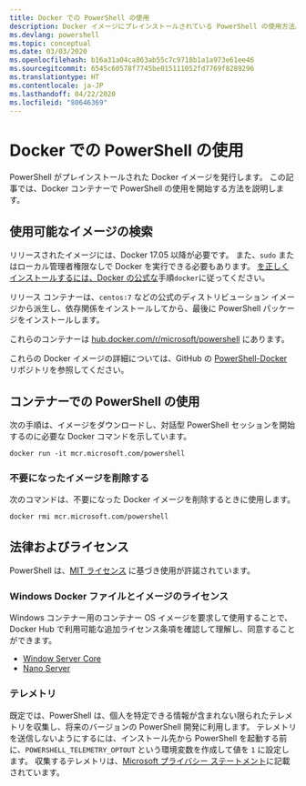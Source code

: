 ```yaml
---
title: Docker での PowerShell の使用
description: Docker イメージにプレインストールされている PowerShell の使用方法。
ms.devlang: powershell
ms.topic: conceptual
ms.date: 03/03/2020
ms.openlocfilehash: b16a31a04ca863ab55c7c9718b1a1a973e61ee46
ms.sourcegitcommit: 6545c60578f7745be015111052fd7769f8289296
ms.translationtype: HT
ms.contentlocale: ja-JP
ms.lasthandoff: 04/22/2020
ms.locfileid: "80646369"
---
```

# <a name="using-powershell-in-docker"></a>Docker での PowerShell の使用

PowerShell がプレインストールされた Docker イメージを発行します。 この記事では、Docker コンテナーで PowerShell の使用を開始する方法を説明します。

## <a name="finding-available-images"></a>使用可能なイメージの検索

リリースされたイメージには、Docker 17.05 以降が必要です。 また、`sudo` またはローカル管理者権限なしで Docker を実行できる必要もあります。 [ を正しくインストールするには、Docker の公式な][install]手順`docker`に従ってください。

リリース コンテナーは、`centos:7` などの公式のディストリビューション イメージから派生し、依存関係をインストールしてから、最後に PowerShell パッケージをインストールします。

これらのコンテナーは [hub.docker.com/r/microsoft/powershell][docker-release] にあります。

これらの Docker イメージの詳細については、GitHub の [PowerShell-Docker][PowerShell-Docker] リポジトリを参照してください。

## <a name="using-powershell-in-a-container"></a>コンテナーでの PowerShell の使用

次の手順は、イメージをダウンロードし、対話型 PowerShell セッションを開始するのに必要な Docker コマンドを示しています。

```console
docker run -it mcr.microsoft.com/powershell
```

### <a name="remove-the-image-when-no-longer-needed"></a>不要になったイメージを削除する

次のコマンドは、不要になった Docker イメージを削除するときに使用します。

```console
docker rmi mcr.microsoft.com/powershell
```

## <a name="legal-and-licensing"></a>法律およびライセンス

PowerShell は、[MIT ライセンス][] に基づき使用が許諾されています。

### <a name="windows-docker-file-and-image-licenses"></a>Windows Docker ファイルとイメージのライセンス

Windows コンテナー用のコンテナー OS イメージを要求して使用することで、Docker Hub で利用可能な追加ライセンス条項を確認して理解し、同意することができます。

- [Window Server Core][Window Server Core]
- [Nano Server][Nano Server]

### <a name="telemetry"></a>テレメトリ

既定では、PowerShell は、個人を特定できる情報が含まれない限られたテレメトリを収集し、将来のバージョンの PowerShell 開発に利用します。 テレメトリを送信しないようにするには、インストール先から PowerShell を起動する前に、`POWERSHELL_TELEMETRY_OPTOUT` という環境変数を作成して値を `1` に設定します。 収集するテレメトリは、[Microsoft プライバシー ステートメント][privacy]に記載されています。

<!-- link references -->
[install]: https://docs.docker.com/engine/installation/
[docker-release]: https://hub.docker.com/r/microsoft/powershell/
[appinsights]: https://azure.microsoft.com/services/application-insights/
[MIT ライセンス]: https://github.com/PowerShell/PowerShell/tree/master/LICENSE.txt
[PowerShell-Docker]: https://github.com/PowerShell/PowerShell-Docker
[Window Server Core]: https://hub.docker.com/r/microsoft/windowsservercore/
[Nano Server]: https://hub.docker.com/r/microsoft/nanoserver/
[privacy]: https://privacy.microsoft.com/privacystatement/
